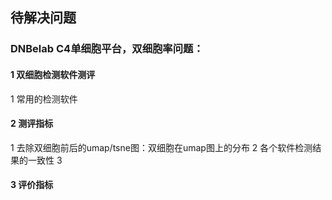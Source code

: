 ## 待解决问题
### DNBelab C4单细胞平台，双细胞率问题：
#### 1 双细胞检测软件测评
1 常用的检测软件
#### 2 测评指标
1 去除双细胞前后的umap/tsne图：双细胞在umap图上的分布
2 各个软件检测结果的一致性
3
#### 3 评价指标
